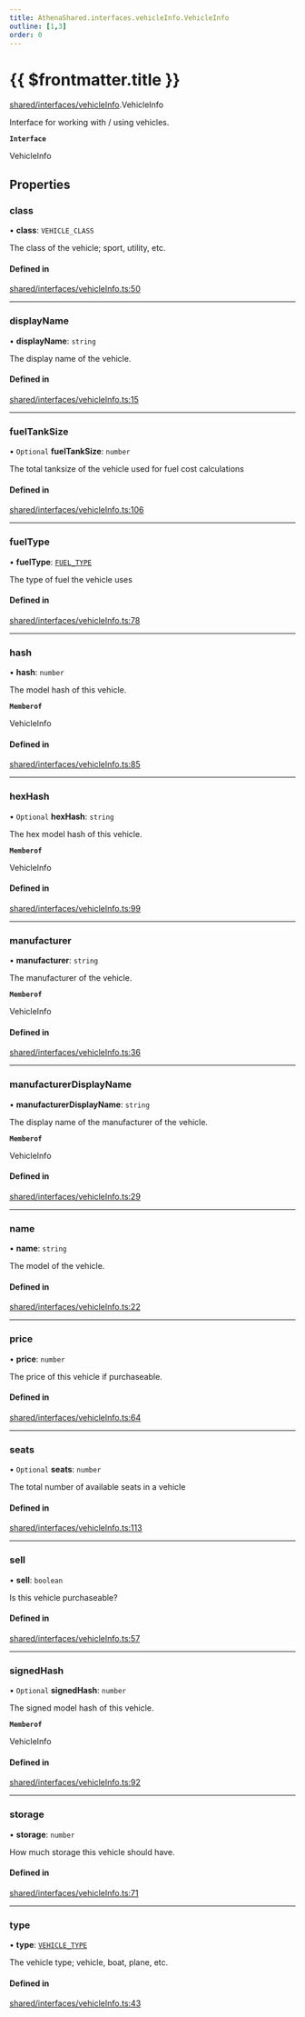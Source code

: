 ```yaml
---
title: AthenaShared.interfaces.vehicleInfo.VehicleInfo
outline: [1,3]
order: 0
---
```


# {{ $frontmatter.title }}


[shared/interfaces/vehicleInfo](../modules/shared_interfaces_vehicleInfo.md).VehicleInfo

Interface for working with / using vehicles.

**`Interface`**

VehicleInfo

## Properties

### class

• **class**: `VEHICLE_CLASS`

The class of the vehicle; sport, utility, etc.

#### Defined in

[shared/interfaces/vehicleInfo.ts:50](https://github.com/Stuyk/altv-athena/blob/94f5f1a/src/core/shared/interfaces/vehicleInfo.ts#L50)

___

### displayName

• **displayName**: `string`

The display name of the vehicle.

#### Defined in

[shared/interfaces/vehicleInfo.ts:15](https://github.com/Stuyk/altv-athena/blob/94f5f1a/src/core/shared/interfaces/vehicleInfo.ts#L15)

___

### fuelTankSize

• `Optional` **fuelTankSize**: `number`

The total tanksize of the vehicle used for fuel cost calculations

#### Defined in

[shared/interfaces/vehicleInfo.ts:106](https://github.com/Stuyk/altv-athena/blob/94f5f1a/src/core/shared/interfaces/vehicleInfo.ts#L106)

___

### fuelType

• **fuelType**: [`FUEL_TYPE`](../enums/shared_enums_vehicleTypeFlags_FUEL_TYPE.md)

The type of fuel the vehicle uses

#### Defined in

[shared/interfaces/vehicleInfo.ts:78](https://github.com/Stuyk/altv-athena/blob/94f5f1a/src/core/shared/interfaces/vehicleInfo.ts#L78)

___

### hash

• **hash**: `number`

The model hash of this vehicle.

**`Memberof`**

VehicleInfo

#### Defined in

[shared/interfaces/vehicleInfo.ts:85](https://github.com/Stuyk/altv-athena/blob/94f5f1a/src/core/shared/interfaces/vehicleInfo.ts#L85)

___

### hexHash

• `Optional` **hexHash**: `string`

The hex model hash of this vehicle.

**`Memberof`**

VehicleInfo

#### Defined in

[shared/interfaces/vehicleInfo.ts:99](https://github.com/Stuyk/altv-athena/blob/94f5f1a/src/core/shared/interfaces/vehicleInfo.ts#L99)

___

### manufacturer

• **manufacturer**: `string`

The manufacturer of the vehicle.

**`Memberof`**

VehicleInfo

#### Defined in

[shared/interfaces/vehicleInfo.ts:36](https://github.com/Stuyk/altv-athena/blob/94f5f1a/src/core/shared/interfaces/vehicleInfo.ts#L36)

___

### manufacturerDisplayName

• **manufacturerDisplayName**: `string`

The display name of the manufacturer of the vehicle.

**`Memberof`**

VehicleInfo

#### Defined in

[shared/interfaces/vehicleInfo.ts:29](https://github.com/Stuyk/altv-athena/blob/94f5f1a/src/core/shared/interfaces/vehicleInfo.ts#L29)

___

### name

• **name**: `string`

The model of the vehicle.

#### Defined in

[shared/interfaces/vehicleInfo.ts:22](https://github.com/Stuyk/altv-athena/blob/94f5f1a/src/core/shared/interfaces/vehicleInfo.ts#L22)

___

### price

• **price**: `number`

The price of this vehicle if purchaseable.

#### Defined in

[shared/interfaces/vehicleInfo.ts:64](https://github.com/Stuyk/altv-athena/blob/94f5f1a/src/core/shared/interfaces/vehicleInfo.ts#L64)

___

### seats

• `Optional` **seats**: `number`

The total number of available seats in a vehicle

#### Defined in

[shared/interfaces/vehicleInfo.ts:113](https://github.com/Stuyk/altv-athena/blob/94f5f1a/src/core/shared/interfaces/vehicleInfo.ts#L113)

___

### sell

• **sell**: `boolean`

Is this vehicle purchaseable?

#### Defined in

[shared/interfaces/vehicleInfo.ts:57](https://github.com/Stuyk/altv-athena/blob/94f5f1a/src/core/shared/interfaces/vehicleInfo.ts#L57)

___

### signedHash

• `Optional` **signedHash**: `number`

The signed model hash of this vehicle.

**`Memberof`**

VehicleInfo

#### Defined in

[shared/interfaces/vehicleInfo.ts:92](https://github.com/Stuyk/altv-athena/blob/94f5f1a/src/core/shared/interfaces/vehicleInfo.ts#L92)

___

### storage

• **storage**: `number`

How much storage this vehicle should have.

#### Defined in

[shared/interfaces/vehicleInfo.ts:71](https://github.com/Stuyk/altv-athena/blob/94f5f1a/src/core/shared/interfaces/vehicleInfo.ts#L71)

___

### type

• **type**: [`VEHICLE_TYPE`](../enums/shared_enums_vehicleTypeFlags_VEHICLE_TYPE.md)

The vehicle type; vehicle, boat, plane, etc.

#### Defined in

[shared/interfaces/vehicleInfo.ts:43](https://github.com/Stuyk/altv-athena/blob/94f5f1a/src/core/shared/interfaces/vehicleInfo.ts#L43)
